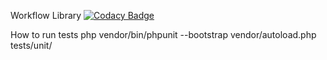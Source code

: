 Workflow Library
[![Codacy Badge](https://www.codacy.com/project/badge/9d8661680f414a429872bc386eda2880)](https://www.codacy.com/app/bukharovSI/workflow-engine)

How to run tests
php vendor/bin/phpunit --bootstrap vendor/autoload.php tests/unit/